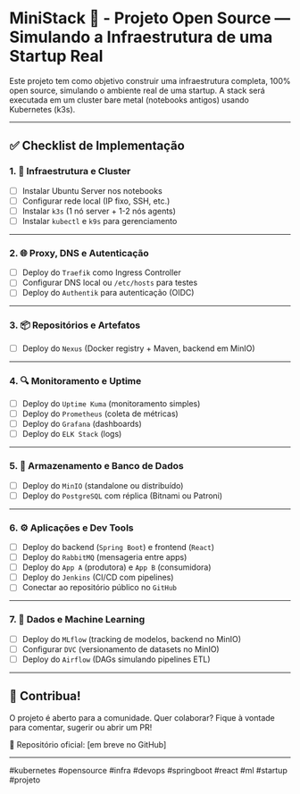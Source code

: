 # MiniStack 🚀 - Projeto Open Source — Simulando a Infraestrutura de uma Startup Real

Este projeto tem como objetivo construir uma infraestrutura completa, 100% open source, simulando o ambiente real de uma startup. A stack será executada em um cluster bare metal (notebooks antigos) usando Kubernetes (k3s).

---

## ✅ Checklist de Implementação

### 1. 🧱 Infraestrutura e Cluster

- [ ] Instalar Ubuntu Server nos notebooks
- [ ] Configurar rede local (IP fixo, SSH, etc.)
- [ ] Instalar `k3s` (1 nó server + 1-2 nós agents)
- [ ] Instalar `kubectl` e `k9s` para gerenciamento

---

### 2. 🌐 Proxy, DNS e Autenticação

- [ ] Deploy do `Traefik` como Ingress Controller
- [ ] Configurar DNS local ou `/etc/hosts` para testes
- [ ] Deploy do `Authentik` para autenticação (OIDC)

---

### 3. 📦 Repositórios e Artefatos

- [ ] Deploy do `Nexus` (Docker registry + Maven, backend em MinIO)

---

### 4. 🔍 Monitoramento e Uptime

- [ ] Deploy do `Uptime Kuma` (monitoramento simples)
- [ ] Deploy do `Prometheus` (coleta de métricas)
- [ ] Deploy do `Grafana` (dashboards)
- [ ] Deploy do `ELK Stack` (logs)

---

### 5. 💾 Armazenamento e Banco de Dados

- [ ] Deploy do `MinIO` (standalone ou distribuído)
- [ ] Deploy do `PostgreSQL` com réplica (Bitnami ou Patroni)

---

### 6. ⚙️ Aplicações e Dev Tools

- [ ] Deploy do backend (`Spring Boot`) e frontend (`React`)
- [ ] Deploy do `RabbitMQ` (mensageria entre apps)
- [ ] Deploy do `App A` (produtora) e `App B` (consumidora)
- [ ] Deploy do `Jenkins` (CI/CD com pipelines)
- [ ] Conectar ao repositório público no `GitHub`

---

### 7. 🧠 Dados e Machine Learning

- [ ] Deploy do `MLflow` (tracking de modelos, backend no MinIO)
- [ ] Configurar `DVC` (versionamento de datasets no MinIO)
- [ ] Deploy do `Airflow` (DAGs simulando pipelines ETL)

---

## 📢 Contribua!

O projeto é aberto para a comunidade. Quer colaborar? Fique à vontade para comentar, sugerir ou abrir um PR!

📍 Repositório oficial: [em breve no GitHub]

---

#kubernetes #opensource #infra #devops #springboot #react #ml #startup #projeto
